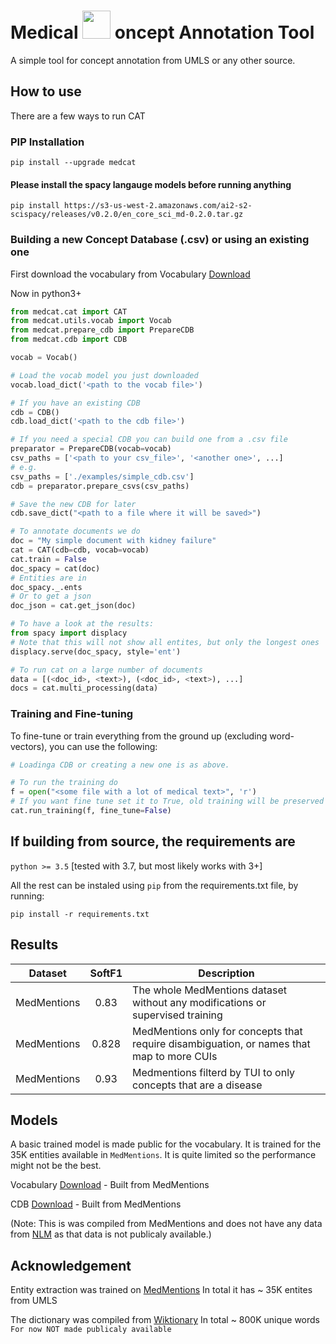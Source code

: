# Medical  <img src="https://github.com/w-is-h/cat/blob/master/media/cat-logo.png" width=45> oncept Annotation Tool

A simple tool for concept annotation from UMLS or any other source.


## How to use
There are a few ways to run CAT

### PIP Installation
`pip install --upgrade medcat`

#### Please install the spacy langauge models before running anything
`pip install https://s3-us-west-2.amazonaws.com/ai2-s2-scispacy/releases/v0.2.0/en_core_sci_md-0.2.0.tar.gz`


### Building a new Concept Database (.csv) or using an existing one
First download the vocabulary from Vocabulary [Download](https://s3-eu-west-1.amazonaws.com/zkcl/vocab.dat)

Now in python3+ 
```python
from medcat.cat import CAT
from medcat.utils.vocab import Vocab
from medcat.prepare_cdb import PrepareCDB
from medcat.cdb import CDB 

vocab = Vocab()

# Load the vocab model you just downloaded
vocab.load_dict('<path to the vocab file>')

# If you have an existing CDB
cdb = CDB()
cdb.load_dict('<path to the cdb file>') 

# If you need a special CDB you can build one from a .csv file
preparator = PrepareCDB(vocab=vocab)
csv_paths = ['<path to your csv_file>', '<another one>', ...] 
# e.g.
csv_paths = ['./examples/simple_cdb.csv']
cdb = preparator.prepare_csvs(csv_paths)

# Save the new CDB for later
cdb.save_dict("<path to a file where it will be saved>")

# To annotate documents we do
doc = "My simple document with kidney failure"
cat = CAT(cdb=cdb, vocab=vocab)
cat.train = False
doc_spacy = cat(doc)
# Entities are in
doc_spacy._.ents
# Or to get a json
doc_json = cat.get_json(doc)

# To have a look at the results:
from spacy import displacy
# Note that this will not show all entites, but only the longest ones
displacy.serve(doc_spacy, style='ent')

# To run cat on a large number of documents
data = [(<doc_id>, <text>), (<doc_id>, <text>), ...]
docs = cat.multi_processing(data)
```

### Training and Fine-tuning
To fine-tune or train everything from the ground up (excluding word-vectors), you can use the following:
```python
# Loadinga CDB or creating a new one is as above.

# To run the training do
f = open("<some file with a lot of medical text>", 'r')
# If you want fine tune set it to True, old training will be preserved
cat.run_training(f, fine_tune=False)
```


## If building from source, the requirements are
`python >= 3.5` [tested with 3.7, but most likely works with 3+]

All the rest can be instaled using `pip` from the requirements.txt file, by running:

`pip install -r requirements.txt`


## Results

| Dataset | SoftF1 | Description |
| --- | :---: | --- |
| MedMentions | 0.83 | The whole MedMentions dataset without any modifications or supervised training |
| MedMentions | 0.828 | MedMentions only for concepts that require disambiguation, or names that map to more CUIs |
| MedMentions | 0.93 | Medmentions filterd by TUI to only concepts that are a disease |


## Models
A basic trained model is made public for the vocabulary. It is trained for the 35K entities available in `MedMentions`. It is quite limited
so the performance might not be the best.

Vocabulary [Download](https://s3-eu-west-1.amazonaws.com/zkcl/vocab.dat) - Built from MedMentions

CDB [Download](https://s3-eu-west-1.amazonaws.com/zkcl/cdb-medmen-clean.dat) - Built from MedMentions


(Note: This is was compiled from MedMentions and does not have any data from [NLM](https://www.nlm.nih.gov/research/umls/) as
that data is not publicaly available.)


## Acknowledgement
Entity extraction was trained on [MedMentions](https://github.com/chanzuckerberg/MedMentions) In total it has ~ 35K entites from UMLS

The dictionary was compiled from [Wiktionary](https://en.wiktionary.org/wiki/Wiktionary:Main_Page) In total ~ 800K unique words `For now NOT made publicaly available`
